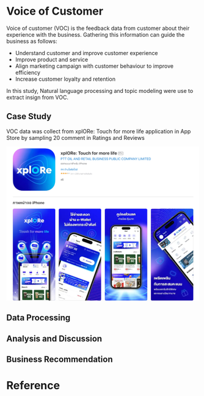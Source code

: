 # Voice of Customer 
Voice of customer (VOC) is the feedback data from customer about their experience with the business. Gathering this information can guide the business as follows:
* Understand customer and improve customer experience
* Improve product and service
* Align marketing campaign with customer behaviour to improve efficiency
* Increase customer loyalty and retention

In this study, Natural language processing and topic modeling were use to extract insign from VOC.

## Case Study
VOC data was collect from xplORe: Touch for more life application in App Store by sampling 20 comment in Ratings and Reviews

<img width="650" alt="xplORe app screen" src="https://github.com/ZeroGravigra/MADT8101-Customer-Analytics/blob/0776419e8626a66f494043326304fcda742e3122/Homework%205%20Voice%20of%20Customer%20by%20NLP/Raw%20Data/xplORe%20app%20screen.png">

## Data Processing

## Analysis and Discussion


## Business Recommendation


# Reference
